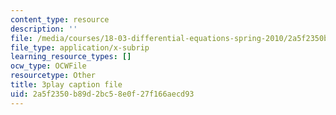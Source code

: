 ```yaml
---
content_type: resource
description: ''
file: /media/courses/18-03-differential-equations-spring-2010/2a5f2350b89d2bc58e0f27f166aecd93_Y9_zrupnz0Q.srt
file_type: application/x-subrip
learning_resource_types: []
ocw_type: OCWFile
resourcetype: Other
title: 3play caption file
uid: 2a5f2350-b89d-2bc5-8e0f-27f166aecd93
---
```

